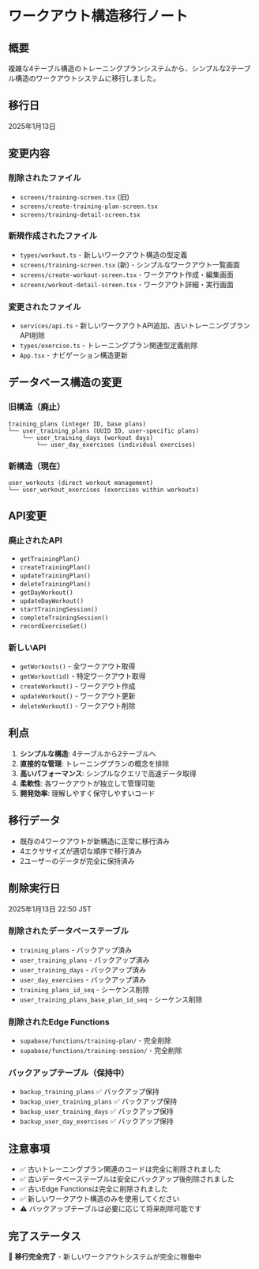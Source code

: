 # ワークアウト構造移行ノート

## 概要
複雑な4テーブル構造のトレーニングプランシステムから、シンプルな2テーブル構造のワークアウトシステムに移行しました。

## 移行日
2025年1月13日

## 変更内容

### 削除されたファイル
- `screens/training-screen.tsx` (旧)
- `screens/create-training-plan-screen.tsx`
- `screens/training-detail-screen.tsx`

### 新規作成されたファイル
- `types/workout.ts` - 新しいワークアウト構造の型定義
- `screens/training-screen.tsx` (新) - シンプルなワークアウト一覧画面
- `screens/create-workout-screen.tsx` - ワークアウト作成・編集画面
- `screens/workout-detail-screen.tsx` - ワークアウト詳細・実行画面

### 変更されたファイル
- `services/api.ts` - 新しいワークアウトAPI追加、古いトレーニングプランAPI削除
- `types/exercise.ts` - トレーニングプラン関連型定義削除
- `App.tsx` - ナビゲーション構造更新

## データベース構造の変更

### 旧構造（廃止）
```
training_plans (integer ID, base plans)
└── user_training_plans (UUID ID, user-specific plans)
    └── user_training_days (workout days)
        └── user_day_exercises (individual exercises)
```

### 新構造（現在）
```
user_workouts (direct workout management)
└── user_workout_exercises (exercises within workouts)
```

## API変更

### 廃止されたAPI
- `getTrainingPlan()`
- `createTrainingPlan()`
- `updateTrainingPlan()`
- `deleteTrainingPlan()`
- `getDayWorkout()`
- `updateDayWorkout()`
- `startTrainingSession()`
- `completeTrainingSession()`
- `recordExerciseSet()`

### 新しいAPI
- `getWorkouts()` - 全ワークアウト取得
- `getWorkout(id)` - 特定ワークアウト取得
- `createWorkout()` - ワークアウト作成
- `updateWorkout()` - ワークアウト更新
- `deleteWorkout()` - ワークアウト削除

## 利点

1. **シンプルな構造**: 4テーブルから2テーブルへ
2. **直接的な管理**: トレーニングプランの概念を排除
3. **高いパフォーマンス**: シンプルなクエリで高速データ取得
4. **柔軟性**: 各ワークアウトが独立して管理可能
5. **開発効率**: 理解しやすく保守しやすいコード

## 移行データ
- 既存の4ワークアウトが新構造に正常に移行済み
- 4エクササイズが適切な順序で移行済み
- 2ユーザーのデータが完全に保持済み

## 削除実行日
2025年1月13日 22:50 JST

### 削除されたデータベーステーブル
- `training_plans` - バックアップ済み
- `user_training_plans` - バックアップ済み
- `user_training_days` - バックアップ済み
- `user_day_exercises` - バックアップ済み
- `training_plans_id_seq` - シーケンス削除
- `user_training_plans_base_plan_id_seq` - シーケンス削除

### 削除されたEdge Functions
- `supabase/functions/training-plan/` - 完全削除
- `supabase/functions/training-session/` - 完全削除

### バックアップテーブル（保持中）
- `backup_training_plans` ✅ バックアップ保持
- `backup_user_training_plans` ✅ バックアップ保持
- `backup_user_training_days` ✅ バックアップ保持
- `backup_user_day_exercises` ✅ バックアップ保持

## 注意事項
- ✅ 古いトレーニングプラン関連のコードは完全に削除されました
- ✅ 古いデータベーステーブルは安全にバックアップ後削除されました
- ✅ 古いEdge Functionsは完全に削除されました
- ✅ 新しいワークアウト構造のみを使用してください
- ⚠️ バックアップテーブルは必要に応じて将来削除可能です

## 完了ステータス
🎉 **移行完全完了** - 新しいワークアウトシステムが完全に稼働中 